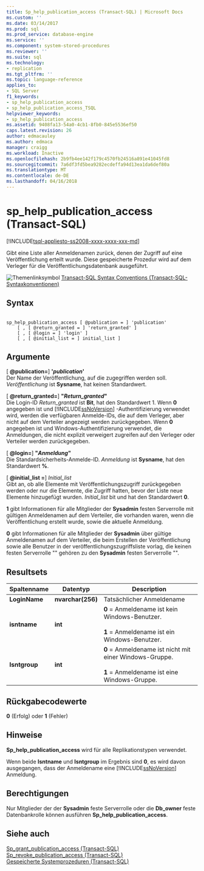 ```yaml
---
title: Sp_help_publication_access (Transact-SQL) | Microsoft Docs
ms.custom: ''
ms.date: 03/14/2017
ms.prod: sql
ms.prod_service: database-engine
ms.service: ''
ms.component: system-stored-procedures
ms.reviewer: ''
ms.suite: sql
ms.technology:
- replication
ms.tgt_pltfrm: ''
ms.topic: language-reference
applies_to:
- SQL Server
f1_keywords:
- sp_help_publication_access
- sp_help_publication_access_TSQL
helpviewer_keywords:
- sp_help_publication_access
ms.assetid: 9408fa13-54a0-4cb1-8fb0-845e5536ef50
caps.latest.revision: 26
author: edmacauley
ms.author: edmaca
manager: craigg
ms.workload: Inactive
ms.openlocfilehash: 2b9fb4ee142f179c4570fb24516a891e41045fd8
ms.sourcegitcommit: 7a6df3fd5bea9282ecdeffa94d13ea1da6def80a
ms.translationtype: MT
ms.contentlocale: de-DE
ms.lasthandoff: 04/16/2018
---
```

# <a name="sphelppublicationaccess-transact-sql"></a>sp_help_publication_access (Transact-SQL)
[!INCLUDE[tsql-appliesto-ss2008-xxxx-xxxx-xxx-md](../../includes/tsql-appliesto-ss2008-xxxx-xxxx-xxx-md.md)]

  Gibt eine Liste aller Anmeldenamen zurück, denen der Zugriff auf eine Veröffentlichung erteilt wurde. Diese gespeicherte Prozedur wird auf dem Verleger für die Veröffentlichungsdatenbank ausgeführt.  
  
 ![Themenlinksymbol](../../database-engine/configure-windows/media/topic-link.gif "Topic link icon") [Transact-SQL Syntax Conventions (Transact-SQL-Syntaxkonventionen)](../../t-sql/language-elements/transact-sql-syntax-conventions-transact-sql.md)  
  
## <a name="syntax"></a>Syntax  
  
```  
  
sp_help_publication_access [ @publication = ] 'publication'  
    [ , [ @return_granted = ] 'return_granted' ]   
    [ , [ @login = ] 'login' ]  
    [ , [ @initial_list = ] initial_list ]  
```  
  
## <a name="arguments"></a>Argumente  
 [ **@publication=**] **'***publication***'**  
 Der Name der Veröffentlichung, auf die zugegriffen werden soll. *Veröffentlichung* ist **Sysname**, hat keinen Standardwert.  
  
 [  **@return_granted=**] **"***Return_granted***"**  
 Die Login-ID *Return_granted* ist **Bit**, hat den Standardwert 1. Wenn **0** angegeben ist und [!INCLUDE[ssNoVersion](../../includes/ssnoversion-md.md)] -Authentifizierung verwendet wird, werden die verfügbaren Anmelde-IDs, die auf dem Verleger, aber nicht auf dem Verteiler angezeigt werden zurückgegeben. Wenn **0** angegeben ist und Windows-Authentifizierung verwendet, die Anmeldungen, die nicht explizit verweigert zugreifen auf den Verleger oder Verteiler werden zurückgegeben.  
  
 [  **@login=**] **"***Anmeldung***"**  
 Die Standardsicherheits-Anmelde-ID. *Anmeldung* ist **Sysname**, hat den Standardwert **%**.  
  
 [  **@initial_list =**] *Initial_list*  
 Gibt an, ob alle Elemente mit Veröffentlichungszugriff zurückgegeben werden oder nur die Elemente, die Zugriff hatten, bevor der Liste neue Elemente hinzugefügt wurden. *Initial_list* bit und hat den Standardwert **0**.  
  
 **1** gibt Informationen für alle Mitglieder der **Sysadmin** festen Serverrolle mit gültigen Anmeldenamen auf dem Verteiler, die vorhanden waren, wenn die Veröffentlichung erstellt wurde, sowie die aktuelle Anmeldung.  
  
 **0** gibt Informationen für alle Mitglieder der **Sysadmin** über gültige Anmeldenamen auf dem Verteiler, die beim Erstellen der Veröffentlichung sowie alle Benutzer in der veröffentlichungszugriffsliste vorlag, die keinen festen Serverrolle "" gehören zu den **Sysadmin** festen Serverrolle "".  
  
## <a name="result-sets"></a>Resultsets  
  
|Spaltenname|Datentyp|Description|  
|-----------------|---------------|-----------------|  
|**LoginName**|**nvarchar(256)**|Tatsächlicher Anmeldename|  
|**isntname**|**int**|**0** = Anmeldename ist kein Windows-Benutzer.<br /><br /> **1** = Anmeldename ist ein Windows-Benutzer.|  
|**Isntgroup**|**int**|**0** = Anmeldename ist nicht mit einer Windows-Gruppe.<br /><br /> **1** = Anmeldename ist eine Windows-Gruppe.|  
  
## <a name="return-code-values"></a>Rückgabecodewerte  
 **0** (Erfolg) oder **1** (Fehler)  
  
## <a name="remarks"></a>Hinweise  
 **Sp_help_publication_access** wird für alle Replikationstypen verwendet.  
  
 Wenn beide **Isntname** und **Isntgroup** im Ergebnis sind **0**, es wird davon ausgegangen, dass der Anmeldename eine [!INCLUDE[ssNoVersion](../../includes/ssnoversion-md.md)] Anmeldung.  
  
## <a name="permissions"></a>Berechtigungen  
 Nur Mitglieder der der **Sysadmin** feste Serverrolle oder die **Db_owner** feste Datenbankrolle können ausführen **Sp_help_publication_access**.  
  
## <a name="see-also"></a>Siehe auch  
 [Sp_grant_publication_access &#40;Transact-SQL&#41;](../../relational-databases/system-stored-procedures/sp-grant-publication-access-transact-sql.md)   
 [Sp_revoke_publication_access &#40;Transact-SQL&#41;](../../relational-databases/system-stored-procedures/sp-revoke-publication-access-transact-sql.md)   
 [Gespeicherte Systemprozeduren &#40;Transact-SQL&#41;](../../relational-databases/system-stored-procedures/system-stored-procedures-transact-sql.md)  
  
  

